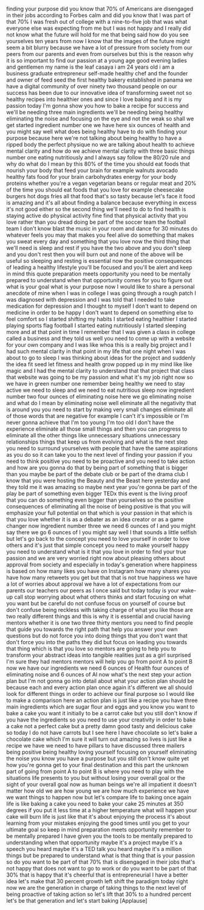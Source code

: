 
finding your purpose did you know that
70% of Americans are disengaged in their
jobs according to Forbes calm and did
you know that I was part of that 70% I
was fresh out of college with a
nine-to-five job that was what everyone
else was expecting from me but I was not
happy and I really did not know what the
future will hold for me that being said
how do you see yourselves ten years from
now I know that the images of the future
might seem a bit blurry because we have
a lot of pressure from society from our
peers from our parents and even from
ourselves but this is the reason why it
is so important to find our passion at a
young age good evening ladies and
gentlemen my name is the leaf casaya i
am 24 years old i am a business graduate
entrepreneur self-made healthy chef and
the founder and owner of feed seed the
first healthy bakery established in
panama we have a digital community of
over ninety two thousand people on our
success has been due to our innovative
idea of transforming sweet not so
healthy recipes into healthier ones and
since I love baking and it is my passion
today I&#39;m gonna show you how to bake a
recipe for success and we&#39;ll be needing
three main ingredients we&#39;ll be needing
being healthy eliminating the noise and
focusing on the eye and not the weak so
shall we get started
ingredient number one we have here six
ounces of health and you might say well
what does being healthy have to do with
finding your purpose because here we&#39;re
not talking about being healthy to have
a ripped body the perfect physique no we
are talking about health to achieve
mental clarity
and how do we achieve mental clarity
with three basic things number one
eating nutritiously and I always say
follow the 80/20 rule and why do what do
I mean by this 80% of the time you
should eat foods that nourish your body
that feed your brain for example walnuts
avocado healthy fats food for your brain
carbohydrates energy for your body
proteins whether you&#39;re a vegan
vegetarian beans or regular meat and 20%
of the time you should eat foods that
you love for example cheesecake burgers
hot dogs fries all that food that&#39;s so
tasty because let&#39;s face it food is
amazing and it&#39;s all about finding a
balance because everything in excess
it&#39;s not good either so the second thing
we&#39;ll need to do to find health is
staying active do physical activity fine
find that physical activity that you
love rather than you dread doing be part
of the soccer team the football team I
don&#39;t know blast the music in your room
and dance for 30 minutes do whatever
feels you may that makes you feel alive
do something that makes you sweat every
day and something that you love now the
third thing that we&#39;ll need is sleep and
rest if you have the two above and you
don&#39;t sleep and you don&#39;t rest then you
will burn out and none of the above will
be useful so sleeping and resting is
essential now the positive consequences
of leading a healthy lifestyle
you&#39;ll be focused and you&#39;ll be alert
and keep in mind this quote preparation
meets opportunity you need to be
mentally prepared to understand when
that opportunity comes for you to figure
out what is your goal what is your
purpose now I would like to share a
personal anecdote of mine when I was in
college I was going through a rough
patch I was diagnosed with depression
and I was told that I needed to take
medication for depression and I thought
to myself I don&#39;t want to depend on
medicine in order to be happy I don&#39;t
want to depend on something else to feel
comfort
so I started shifting my habits I
started eating healthier
I started playing sports flag football I
started eating nutritiously I started
sleeping more and at that point in time
I remember that I was given a class in
college called a business and they told
us well you need to come up with a
website for your own company and I was
like whoa this is a really big project
and I had such mental clarity in that
point in my life that one night when I
was about to go to sleep I was thinking
about ideas for the project and suddenly
the idea fit seed let fitness and health
grow popped up in my mind like like
magic and I had the mental clarity to
understand that that project that class
that website was going to be my passion
and what it&#39;s my job right now so we
have in green number one remember being
healthy we need to stay active we need
to sleep and we need to eat nutritious
sleep now ingredient number two four
ounces of eliminating noise here we go
eliminating noise and what do I mean by
eliminating noise well eliminate all the
negativity that is around you you need
to start by making very small changes
eliminate all of those words that are
negative for example I can&#39;t it&#39;s
impossible or I&#39;m never gonna achieve
that I&#39;m too young I&#39;m too old
I don&#39;t have the experience eliminate
all those small things and then you can
progress to eliminate all the other
things like unnecessary situations
unnecessary relationships things that
keep us from evolving and what is the
next step you need to surround
yourselves with people that have the
same aspirations as you do so it can
take you to the next level of finding
your passion if you need to think
positive you need to be proactive and
you need to take action and how are you
gonna do that by being part of something
that is bigger than you maybe be part of
the debate club or be part of the drama
club I know that you were hosting the
Beauty and the Beast here yesterday and
they told me it was amazing so maybe
next year you&#39;re gonna be part of the
play be part of something even bigger
TEDx this event is the living proof that
you can do something even bigger than
yourselves
so the positive consequences of
eliminating all the noise of being
positive is that you will emphasize your
full potential on that which is your
passion in that which is that you love
whether it is as a debater as an idea
creator or as a game changer now
ingredient number three we need 6 ounces
of I and you might say there we go 6
ounces of I you might say well I that
sounds a little selfish but let&#39;s go
back to the concept you need to love
yourself in order to love others and
it&#39;s just that simple concept you need
to make yourself happy you need to
understand what is it that you love in
order to find your true passion and we
are very worried right now about
pleasing others about approval from
society and especially in today&#39;s
generation where happiness is based on
how many likes you have on Instagram how
many shares you have how many retweets
you get but that that is not true
happiness we have a lot of worries about
approval we have a lot of expectations
from our parents our teachers our peers
as I once said but today today is your
wake-up call
stop worrying about what others thinks
and start focusing on what you want but
be careful do not confuse
focus on yourself of course but don&#39;t
confuse being reckless with taking
charge of what you like those are two
really different things and this is why
it is essential and crucial having
mentors whether it is one two three
thirty mentors you need to find people
that guide you towards the right path
that help you answer your own questions
but do not force you into doing things
that you don&#39;t want that don&#39;t force you
into the paths they did but focus on
leading you towards that thing which is
that you love so mentors are going to
help you to transform your abstract
ideas into tangible realities just as a
girl surprised I&#39;m sure they had mentors
mentors will help you go from point A to
point B now we have our ingredients we
need 6 ounces of Health four ounces of
eliminating noise and 6 ounces of AI now
what&#39;s the next step your action plan
but I&#39;m not gonna go into detail about
what your action plan should be because
each and every action plan once again
it&#39;s different we all should look for
different things in order to achieve our
final purpose so I would like to make a
comparison here an action plan is just
like a recipe you have three main
ingredients which are sugar flour and
eggs and you know you want to bake a
cake you want it initially to be a
carrot cake but you still don&#39;t know if
you have the ingredients so you need to
use your creativity in order to bake a
cake not a perfect cake but a pretty
damn good tasty and delicious cake so
today I do not have carrots but I see
here I have chocolate so let&#39;s bake a
chocolate cake which I&#39;m sure it will
turn out amazing
so lives is just like a recipe we have
we need to have pillars to
have discussed three mailers being
positive being healthy loving yourself
focusing on yourself eliminating the
noise you know you have a purpose but
you still don&#39;t know quite yet how
you&#39;re gonna get to your final
destination and this part the unknown
part of going from point A to point B is
where you need to play with the
situations
life presents to you but without losing
your overall goal or the sight of your
overall goal now as human beings we&#39;re
all impatient it doesn&#39;t matter how old
we are how young we are how much
experience we have we want things to
happen now but let&#39;s compare life to
baking once again life is like baking a
cake you need to bake your cake 25
minutes at 350 degrees if you put it
less time at a higher temperature what
will happen your cake will burn life is
just like that it&#39;s about enjoying the
process it&#39;s about learning from your
mistakes enjoying the good times until
you get to your ultimate goal so keep in
mind preparation meets opportunity
remember to be mentally prepared I have
given you the tools to be mentally
prepared to understanding when that
opportunity maybe it&#39;s a project maybe
it&#39;s a speech you heard maybe it&#39;s a TED
talk you heard maybe it&#39;s a million
things but be prepared to understand
what is that thing that is your passion
so do you want to be part of that 70%
that is disengaged in their jobs
that&#39;s not happy that does not want to
go to work or do you want to be part of
that 30% that is happy that it&#39;s
cheerful that is entrepreneurial
I have a better idea let&#39;s make that 30
percent growth left shift the paradigm
today right now we are the generation in
charge of taking things to the next
level of being proactive of taking
action so let&#39;s lift that 30% to a
hundred percent let&#39;s be that generation
and let&#39;s start baking
[Applause]
